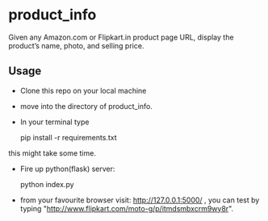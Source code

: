 product_info
============

Given any Amazon.com or Flipkart.in product page URL, display the product’s name, photo, and selling price.


Usage
------
* Clone this repo on your local machine
* move into the directory of product_info.
* In your terminal type 


	pip install -r requirements.txt

this might take some time.

* Fire up python(flask) server:


	python index.py


* from your favourite browser visit: http://127.0.0.1:5000/ , you can test by typing "http://www.flipkart.com/moto-g/p/itmdsmbxcrm9wy8r".